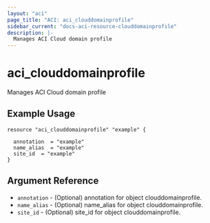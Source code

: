 ```yaml
---
layout: "aci"
page_title: "ACI: aci_clouddomainprofile"
sidebar_current: "docs-aci-resource-clouddomainprofile"
description: |-
  Manages ACI Cloud domain profile
---
```


# aci_clouddomainprofile #
Manages ACI Cloud domain profile

## Example Usage ##

```hcl
resource "aci_clouddomainprofile" "example" {

  annotation  = "example"
  name_alias  = "example"
  site_id  = "example"
}
```
## Argument Reference ##
* `annotation` - (Optional) annotation for object clouddomainprofile.
* `name_alias` - (Optional) name_alias for object clouddomainprofile.
* `site_id` - (Optional) site_id for object clouddomainprofile.



